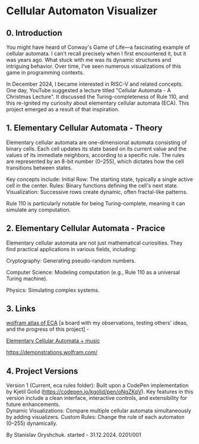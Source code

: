 
# Cellular Automaton Visualizer

## 0. Introduction
You might have heard of Conway's Game of Life—a fascinating example of cellular automata. I can't recall precisely 
when I first encountered it, but it was years ago. What stuck with me was its dynamic structures and intriguing behavior. 
Over time, I've seen numerous visualizations of this game in programming contexts.

In December 2024, I became interested in RISC-V and related concepts. 
One day, YouTube suggested a lecture titled "Cellular Automata - A Christmas Lecture". 
It discussed the Turing-completeness of Rule 110, and this re-ignited my curiosity about 
elementary cellular automata (ECA). This project emerged as a result of that inspiration.



## 1. Elementary Cellular Automata - Theory

Elementary cellular automata are one-dimensional automata consisting of binary cells. 
Each cell updates its state based on its current value and the values of its immediate neighbors, 
according to a specific rule. The rules are represented by an 8-bit number (0–255), 
which dictates how the cell transitions between states.

Key concepts include:
Initial Row: The starting state, typically a single active cell in the center.
Rules: Binary functions defining the cell's next state.
Visualization: Successive rows create dynamic, often fractal-like patterns.

Rule 110 is particularly notable for being Turing-complete, meaning it can simulate any computation.

## 2. Elementary Cellular Automata - Pracice
Elementary cellular automata are not just mathematical curiosities. 
They find practical applications in various fields, including:

Cryptography: Generating pseudo-random numbers.

Computer Science: Modeling computation (e.g., Rule 110 as a universal Turing machine).

Physics: Simulating complex systems.


## 3. Links
   
[wolfram atlas of ECA](https://atlas.wolfram.com/01/01/) 
[a board with my observations, testing others' ideas, and the progress of this project] - 

[Elementary Cellular Automata + music](https://codepen.io/Dafuseder/pen/RgQVKg) 

https://demonstrations.wolfram.com/ 


## 4. Project Versions

Version 1 (Current, eca rules folder): Built upon a CodePen implementation by Kjetil Golid (https://codepen.io/kgolid/pen/oNgZKqV).
Key features in this version include a clean interface, interactive controls, and extensibility for future enhancements.  
Dynamic Visualizations: Compare multiple cellular automata simultaneously by adding visualizers.
Custom Rules: Change the rule of each automaton (0–255) dynamically.



By Stanislav Oryshchuk. started  - 31.12.2024.
0201/001
